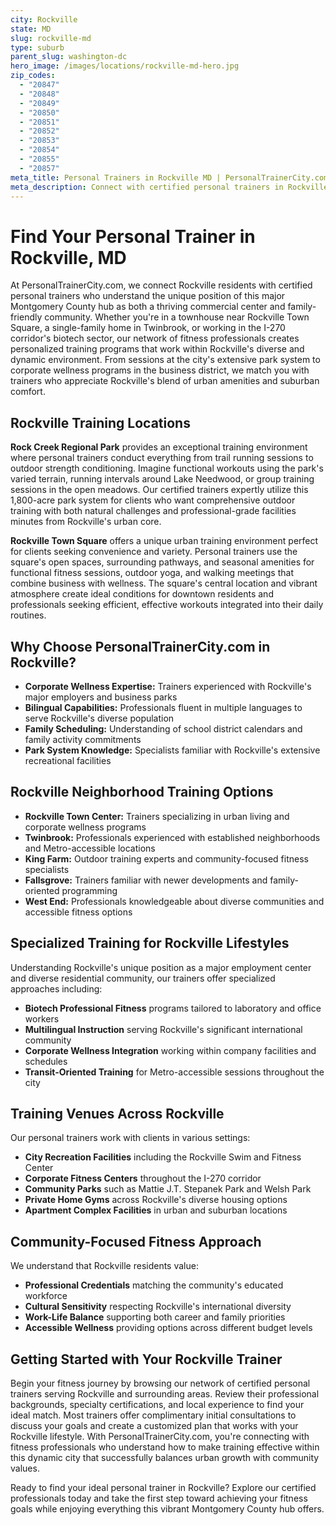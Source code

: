 ```yaml
---
city: Rockville
state: MD
slug: rockville-md
type: suburb
parent_slug: washington-dc
hero_image: /images/locations/rockville-md-hero.jpg
zip_codes:
  - "20847"
  - "20848"
  - "20849"
  - "20850"
  - "20851"
  - "20852"
  - "20853"
  - "20854"
  - "20855"
  - "20857"
meta_title: Personal Trainers in Rockville MD | PersonalTrainerCity.com
meta_description: Connect with certified personal trainers in Rockville. Find fitness coaches for one-on-one training in homes, corporate facilities, and parks throughout this major Montgomery County hub.
---
```


# Find Your Personal Trainer in Rockville, MD

At PersonalTrainerCity.com, we connect Rockville residents with certified personal trainers who understand the unique position of this major Montgomery County hub as both a thriving commercial center and family-friendly community. Whether you're in a townhouse near Rockville Town Square, a single-family home in Twinbrook, or working in the I-270 corridor's biotech sector, our network of fitness professionals creates personalized training programs that work within Rockville's diverse and dynamic environment. From sessions at the city's extensive park system to corporate wellness programs in the business district, we match you with trainers who appreciate Rockville's blend of urban amenities and suburban comfort.

## Rockville Training Locations

**Rock Creek Regional Park** provides an exceptional training environment where personal trainers conduct everything from trail running sessions to outdoor strength conditioning. Imagine functional workouts using the park's varied terrain, running intervals around Lake Needwood, or group training sessions in the open meadows. Our certified trainers expertly utilize this 1,800-acre park system for clients who want comprehensive outdoor training with both natural challenges and professional-grade facilities minutes from Rockville's urban core.

**Rockville Town Square** offers a unique urban training environment perfect for clients seeking convenience and variety. Personal trainers use the square's open spaces, surrounding pathways, and seasonal amenities for functional fitness sessions, outdoor yoga, and walking meetings that combine business with wellness. The square's central location and vibrant atmosphere create ideal conditions for downtown residents and professionals seeking efficient, effective workouts integrated into their daily routines.

## Why Choose PersonalTrainerCity.com in Rockville?

*   **Corporate Wellness Expertise:** Trainers experienced with Rockville's major employers and business parks
*   **Bilingual Capabilities:** Professionals fluent in multiple languages to serve Rockville's diverse population
*   **Family Scheduling:** Understanding of school district calendars and family activity commitments
*   **Park System Knowledge:** Specialists familiar with Rockville's extensive recreational facilities

## Rockville Neighborhood Training Options

- **Rockville Town Center:** Trainers specializing in urban living and corporate wellness programs
- **Twinbrook:** Professionals experienced with established neighborhoods and Metro-accessible locations
- **King Farm:** Outdoor training experts and community-focused fitness specialists
- **Fallsgrove:** Trainers familiar with newer developments and family-oriented programming
- **West End:** Professionals knowledgeable about diverse communities and accessible fitness options

## Specialized Training for Rockville Lifestyles

Understanding Rockville's unique position as a major employment center and diverse residential community, our trainers offer specialized approaches including:

*   **Biotech Professional Fitness** programs tailored to laboratory and office workers
*   **Multilingual Instruction** serving Rockville's significant international community
*   **Corporate Wellness Integration** working within company facilities and schedules
*   **Transit-Oriented Training** for Metro-accessible sessions throughout the city

## Training Venues Across Rockville

Our personal trainers work with clients in various settings:
- **City Recreation Facilities** including the Rockville Swim and Fitness Center
- **Corporate Fitness Centers** throughout the I-270 corridor
- **Community Parks** such as Mattie J.T. Stepanek Park and Welsh Park
- **Private Home Gyms** across Rockville's diverse housing options
- **Apartment Complex Facilities** in urban and suburban locations

## Community-Focused Fitness Approach

We understand that Rockville residents value:
- **Professional Credentials** matching the community's educated workforce
- **Cultural Sensitivity** respecting Rockville's international diversity
- **Work-Life Balance** supporting both career and family priorities
- **Accessible Wellness** providing options across different budget levels

## Getting Started with Your Rockville Trainer

Begin your fitness journey by browsing our network of certified personal trainers serving Rockville and surrounding areas. Review their professional backgrounds, specialty certifications, and local experience to find your ideal match. Most trainers offer complimentary initial consultations to discuss your goals and create a customized plan that works with your Rockville lifestyle. With PersonalTrainerCity.com, you're connecting with fitness professionals who understand how to make training effective within this dynamic city that successfully balances urban growth with community values.

Ready to find your ideal personal trainer in Rockville? Explore our certified professionals today and take the first step toward achieving your fitness goals while enjoying everything this vibrant Montgomery County hub offers.